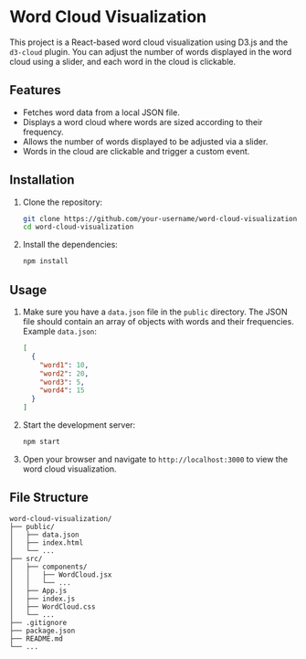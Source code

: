 # Word Cloud Visualization

This project is a React-based word cloud visualization using D3.js and the `d3-cloud` plugin. You can adjust the number of words displayed in the word cloud using a slider, and each word in the cloud is clickable.

## Features

- Fetches word data from a local JSON file.
- Displays a word cloud where words are sized according to their frequency.
- Allows the number of words displayed to be adjusted via a slider.
- Words in the cloud are clickable and trigger a custom event.

## Installation

1. Clone the repository:

   ```bash
   git clone https://github.com/your-username/word-cloud-visualization.git
   cd word-cloud-visualization
   ```

2. Install the dependencies:

   ```bash
   npm install
   ```

## Usage

1. Make sure you have a `data.json` file in the `public` directory. The JSON file should contain an array of objects with words and their frequencies. Example `data.json`:

   ```json
   [
     {
       "word1": 10,
       "word2": 20,
       "word3": 5,
       "word4": 15
     }
   ]
   ```

2. Start the development server:

   ```bash
   npm start
   ```

3. Open your browser and navigate to `http://localhost:3000` to view the word cloud visualization.

## File Structure

```plaintext
word-cloud-visualization/
├── public/
│   ├── data.json
│   ├── index.html
│   └── ...
├── src/
│   ├── components/
│   │   ├── WordCloud.jsx
│   │   └── ...
│   ├── App.js
│   ├── index.js
│   ├── WordCloud.css
│   └── ...
├── .gitignore
├── package.json
├── README.md
└── ...
```
